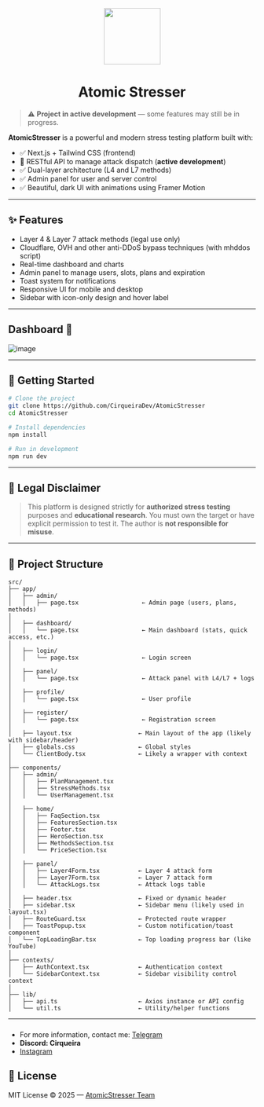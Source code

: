 <div align="center">
  <img width=115 src="https://github.com/user-attachments/assets/4ad8438e-d63f-4d8b-b44b-7001be28b81f" />
  <h1>Atomic Stresser</h1>
</div>

> ⚠️ **Project in active development** — some features may still be in progress.

**AtomicStresser** is a powerful and modern stress testing platform built with:

* ✅ Next.js + Tailwind CSS (frontend)
* 📌 RESTful API to manage attack dispatch (**active development**)
* ✅ Dual-layer architecture (L4 and L7 methods)
* ✅ Admin panel for user and server control
* ✅ Beautiful, dark UI with animations using Framer Motion

---

## ✨ Features

* Layer 4 & Layer 7 attack methods (legal use only)
* Cloudflare, OVH and other anti-DDoS bypass techniques (with mhddos script)
* Real-time dashboard and charts
* Admin panel to manage users, slots, plans and expiration
* Toast system for notifications
* Responsive UI for mobile and desktop
* Sidebar with icon-only design and hover label

---

## Dashboard 👑
![image](https://github.com/user-attachments/assets/ff9cae17-2489-4fef-8823-315ff4b1fcd8)

---

## 🚀 Getting Started

```bash
# Clone the project
git clone https://github.com/CirqueiraDev/AtomicStresser
cd AtomicStresser

# Install dependencies
npm install

# Run in development
npm run dev
```

---

## 🧪 Legal Disclaimer

> This platform is designed strictly for **authorized stress testing** purposes and **educational research**. You must own the target or have explicit permission to test it. The author is **not responsible for misuse**.

---

## 📂 Project Structure

```
src/
├── app/
│   ├── admin/
│   │   ├── page.tsx                  ← Admin page (users, plans, methods)
│
│   ├── dashboard/
│   │   └── page.tsx                  ← Main dashboard (stats, quick access, etc.)
│
│   ├── login/
│   │   └── page.tsx                  ← Login screen
│
│   ├── panel/
│   │   └── page.tsx                  ← Attack panel with L4/L7 + logs
│
│   ├── profile/
│   │   └── page.tsx                  ← User profile
│
│   ├── register/
│   │   └── page.tsx                  ← Registration screen
│
│   ├── layout.tsx                   ← Main layout of the app (likely with sidebar/header)
│   ├── globals.css                  ← Global styles
│   └── ClientBody.tsx               ← Likely a wrapper with context
│
├── components/
│   ├── admin/
│   │   ├── PlanManagement.tsx
│   │   ├── StressMethods.tsx
│   │   └── UserManagement.tsx
│
│   ├── home/
│   │   ├── FaqSection.tsx
│   │   ├── FeaturesSection.tsx
│   │   ├── Footer.tsx
│   │   ├── HeroSection.tsx
│   │   ├── MethodsSection.tsx
│   │   └── PriceSection.tsx
│
│   ├── panel/
│   │   ├── Layer4Form.tsx           ← Layer 4 attack form
│   │   ├── Layer7Form.tsx           ← Layer 7 attack form
│   │   └── AttackLogs.tsx           ← Attack logs table
│
│   ├── header.tsx                   ← Fixed or dynamic header
│   ├── sidebar.tsx                  ← Sidebar menu (likely used in layout.tsx)
│   ├── RouteGuard.tsx               ← Protected route wrapper
│   ├── ToastPopup.tsx               ← Custom notification/toast component
│   └── TopLoadingBar.tsx            ← Top loading progress bar (like YouTube)
│
├── contexts/
│   ├── AuthContext.tsx              ← Authentication context
│   └── SidebarContext.tsx           ← Sidebar visibility control context
│
├── lib/
│   ├── api.ts                       ← Axios instance or API config
│   └── util.ts                      ← Utility/helper functions

```

---

###
- For more information, contact me: [Telegram](https://t.me/cirqueiraz)
- **Discord: Cirqueira**
- <a href="https://www.instagram.com/cirqueirax/">Instagram</a>


## 📄 License

MIT License © 2025 — [AtomicStresser Team](#)
